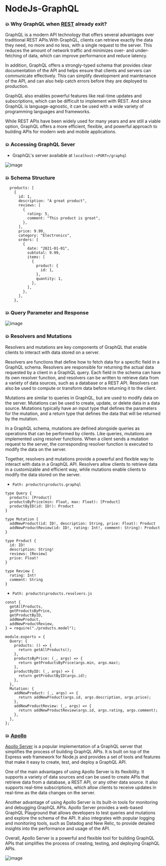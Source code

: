 # NodeJs-GraphQL

### 💥 Why GraphQL when [REST](https://github.com/Syed007Hassan/My-RESTful-API) already exit?
<p> GraphQL is a modern API technology that offers several advantages over traditional
REST APIs.With GraphQL, clients can retrieve exactly the data they need, no more and no less, with a single request to the server. This reduces the amount of network traffic and minimizes over- and under-fetching of data, which can improve performance and reduce latency.

In addition, GraphQL offers a strongly-typed schema that provides clear documentation of the API and helps ensure that clients and servers can communicate effectively. This can simplify development and maintenance of the API, and can also help catch errors before they are deployed to production.

GraphQL also enables powerful features like real-time updates and subscriptions, which can be difficult to implement with REST. And since GraphQL is language-agnostic, it can be used with a wide variety of programming languages and frameworks.

While REST APIs have been widely used for many years and are still a viable option, GraphQL offers a more efficient, flexible, and powerful approach to building APIs for modern web and mobile applications.
</p>

### 💥 Accessing GraphQL Sever

- GraphQL's server available at ```localhost:<PORT>/graphql```

![image](https://user-images.githubusercontent.com/104893311/228365764-ac207fae-bc20-4c48-913c-3ff79e7ee858.png)

### 💥 Schema Structure

```
  products: [
    {
      id: 1,
      description: "A great product",
      reviews: [
        {
          rating: 5,
          comment: "This product is great",
        },
      ],
      price: 9.99,
      category: "Electronics",
      orders: [
        {
          date: "2021-01-01",
          subtotal: 9.99,
          items: [
            {
              product: {
                id: 1,
              },
              quantity: 1,
            },
          ],
        },
      ],
    },
 ```
### 💥 Query Parameter and Response

![image](https://user-images.githubusercontent.com/104893311/228392905-2af31502-5316-4681-b2bd-9054e8ba0594.png)

### 💥 Resolvers and Mutations

<p> Resolvers and mutations are key components of GraphQL that enable clients to interact with data stored on a server.

Resolvers are functions that define how to fetch data for a specific field in a GraphQL schema. Resolvers are responsible for returning the actual data requested by a client in a GraphQL query. Each field in the schema can have its own resolver function, and resolvers can be written to retrieve data from a variety of data sources, such as a database or a REST API. Resolvers can also be used to compute or transform data before returning it to the client.

Mutations are similar to queries in GraphQL, but are used to modify data on the server. Mutations can be used to create, update, or delete data in a data source. Mutations typically have an input type that defines the parameters for the mutation, and a return type that defines the data that will be returned by the mutation.

In a GraphQL schema, mutations are defined alongside queries as operations that can be performed by clients. Like queries, mutations are implemented using resolver functions. When a client sends a mutation request to the server, the corresponding resolver function is executed to modify the data on the server.

Together, resolvers and mutations provide a powerful and flexible way to interact with data in a GraphQL API. Resolvers allow clients to retrieve data in a customizable and efficient way, while mutations enable clients to modify the data stored on the server.</p>

- ```Path: products\products.graphql```
```
type Query {
  products: [Product]
  productsByPrice(min: Float, max: Float): [Product]
  productByID(id: ID!): Product
}

type Mutation {
  addNewProduct(id: ID!, description: String, price: Float): Product
  addNewProductReview(id: ID!, rating: Int!, comment: String): Product
}

type Product {
  id: ID!
  description: String!
  reviews: [Review]
  price: Float!
}

type Review {
  rating: Int!
  comment: String
}

```
- ```Path: products\products.resolvers.js```

```
const {
  getAllProducts,
  getProductsByPrice,
  getProductByID,
  addNewProduct,
  addNewProductReview,
} = require("./products.model");

module.exports = {
  Query: {
    products: () => {
      return getAllProducts();
    },
    productsByPrice: (_, args) => {
      return getProductsByPrice(args.min, args.max);
    },
    productByID: (_, args) => {
      return getProductByID(args.id);
    },
  },
  Mutation: {
    addNewProduct: (_, args) => {
      return addNewProduct(args.id, args.description, args.price);
    },
    addNewProductReview: (_, args) => {
      return addNewProductReview(args.id, args.rating, args.comment);
    },
  },
};

```

### 💥 [Apollo](https://www.apollographql.com/docs/apollo-server/)

<p>

[Apollo Server](https://www.npmjs.com/package/@apollo/server) is a popular implementation of a GraphQL server that simplifies the process of building GraphQL APIs. It is built on top of the Express web framework for Node.js and provides a set of tools and features that make it easy to create, test, and deploy a GraphQL API.

One of the main advantages of using Apollo Server is its flexibility. It supports a variety of data sources and can be used to create APIs that retrieve data from a database, a REST API, or any other data source. It also supports real-time subscriptions, which allow clients to receive updates in real-time as the data changes on the server.

Another advantage of using Apollo Server is its built-in tools for monitoring and debugging GraphQL APIs. Apollo Server provides a web-based GraphQL Playground that allows developers to test queries and mutations and explore the schema of the API. It also integrates with popular logging and monitoring tools, such as Datadog and New Relic, to provide detailed insights into the performance and usage of the API.

Overall, Apollo Server is a powerful and flexible tool for building GraphQL APIs that simplifies the process of creating, testing, and deploying GraphQL APIs.
</p>

![image](https://user-images.githubusercontent.com/104893311/230808010-55d77c54-bb37-40f6-bdc0-94f87e44277e.png)



